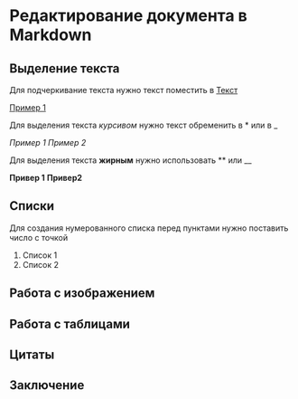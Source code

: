 # Редактирование документа в Markdown

## Выделение текста
Для подчеркивание текста нужно текст поместить в <u>Текст</u>

<u>Пример 1</u>

Для выделения текста *курсивом* нужно текст обременить в * или в _

*Пример 1* _Пример 2_

Для выделения текста **жирным** нужно использовать ** или __

**Привер 1** __Привер2__


## Списки

Для создания нумерованного списка перед пунктами нужно поставить число с точкой

1. Список 1
2. Список 2

## Работа с изображением

## Работа с таблицами

## Цитаты

## Заключение